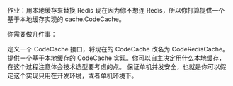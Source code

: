 作业：用本地缓存来替换 Redis
现在因为你不想连 Redis，所以你打算提供一个基于本地缓存实现的 cache.CodeCache。

你需要做几件事：

定义一个 CodeCache 接口，将现在的 CodeCache 改名为 CodeRedisCache。
提供一个基于本地缓存的 CodeCache 实现。你可以自主决定用什么本地缓存，在这个过程注意体会技术选型要考虑的点。
保证单机并发安全，也就是你可以假定这个实现只用在开发环境，或者单机环境下。